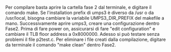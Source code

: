 Per compilare basta aprire la cartella fase 2 dal terminale, e digitare il comando make. Se l'installation prefix di umps3 è diverso da /usr o da /usr/local, bisogna cambiare la variabile UMPS3_DIR_PREFIX del makefile a mano. Successivamente aprire umps3, creare una configurazione dentro Fase2. Prima di fare power on, assicurarsi di fare "edit configuration" e cambiare il TLB floor address a 0x8000000. Adesso si può testare senza problemi il file p2test.c. Per eliminare i file creati dalla compilazione, digitare da terminale il comando "make clean" dentro Fase2.